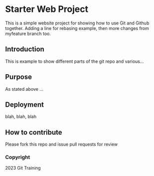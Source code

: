 # Starter Web Project

This is a simple website project for showing how to use Git and Github together. Adding a line for rebasing example, then more changes from myfeature branch too.

## Introduction

This is example to show different parts of the git repo and various...
## Purpose

As stated above ...

## Deployment

blah, blah, blah

## How to contribute

Please fork this repo and issue pull requests for review

### Copyright

2023 Git Training